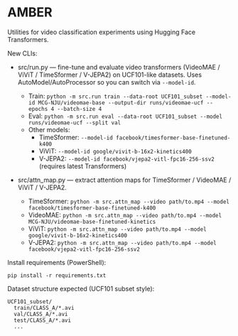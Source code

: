 # AMBER

Utilities for video classification experiments using Hugging Face Transformers.

New CLIs:

- src/run.py — fine-tune and evaluate video transformers (VideoMAE / ViViT / TimeSformer / V-JEPA2) on UCF101-like datasets. Uses AutoModel/AutoProcessor so you can switch via `--model-id`.
  - Train: `python -m src.run train --data-root UCF101_subset --model-id MCG-NJU/videomae-base --output-dir runs/videomae-ucf --epochs 4 --batch-size 4`
  - Eval: `python -m src.run eval --data-root UCF101_subset --model runs/videomae-ucf --split val`
  - Other models:
    - TimeSformer: `--model-id facebook/timesformer-base-finetuned-k400`
    - ViViT: `--model-id google/vivit-b-16x2-kinetics400`
    - V-JEPA2: `--model-id facebook/vjepa2-vitl-fpc16-256-ssv2` (requires latest Transformers)

- src/attn_map.py — extract attention maps for TimeSformer / VideoMAE / ViViT / V-JEPA2.
  - TimeSformer: `python -m src.attn_map --video path/to.mp4 --model facebook/timesformer-base-finetuned-k400`
  - VideoMAE: `python -m src.attn_map --video path/to.mp4 --model MCG-NJU/videomae-base-finetuned-kinetics`
  - ViViT: `python -m src.attn_map --video path/to.mp4 --model google/vivit-b-16x2-kinetics400`
  - V-JEPA2: `python -m src.attn_map --video path/to.mp4 --model facebook/vjepa2-vitl-fpc16-256-ssv2`

Install requirements (PowerShell):

```pwsh
pip install -r requirements.txt
```

Dataset structure expected (UCF101 subset style):

```text
UCF101_subset/
  train/CLASS_A/*.avi
  val/CLASS_A/*.avi
  test/CLASS_A/*.avi
  ...
```
